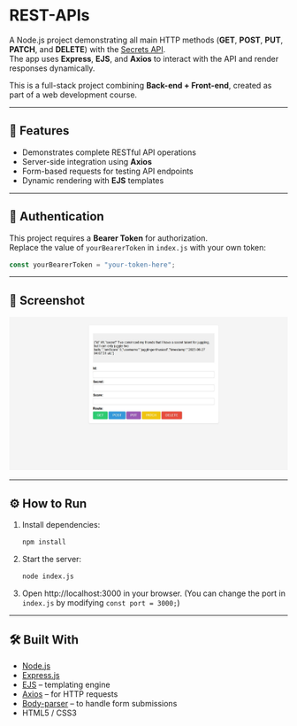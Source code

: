 # REST-APIs

A Node.js project demonstrating all main HTTP methods (**GET**, **POST**, **PUT**, **PATCH**, and **DELETE**) with the [Secrets API](https://secrets-api.appbrewery.com).  
The app uses **Express**, **EJS**, and **Axios** to interact with the API and render responses dynamically.  

This is a full-stack project combining **Back-end + Front-end**, created as part of a web development course.  

---

## 🚀 Features

- Demonstrates complete RESTful API operations  
- Server-side integration using **Axios**  
- Form-based requests for testing API endpoints  
- Dynamic rendering with **EJS** templates  

---
## 🔑 Authentication

This project requires a **Bearer Token** for authorization.  
Replace the value of `yourBearerToken` in `index.js` with your own token:

```js
const yourBearerToken = "your-token-here";
```

---

## 📸 Screenshot

![REST API Screenshot](https://github.com/pouriavj/REST-APIs/blob/main/REST-APIs.jpg?raw=true)  

---

## ⚙️ How to Run

1. Install dependencies:
   ```bash
   npm install
   ```
2. Start the server:
   ```bash
   node index.js
   ```
3. Open http://localhost:3000 in your browser.
(You can change the port in `index.js` by modifying `const port = 3000;`)

---

## 🛠️ Built With

- [Node.js](https://nodejs.org/)  
- [Express.js](https://expressjs.com/)  
- [EJS](https://ejs.co/) – templating engine  
- [Axios](https://axios-http.com/) – for HTTP requests  
- [Body-parser](https://www.npmjs.com/package/body-parser) – to handle form submissions  
- HTML5 / CSS3  


